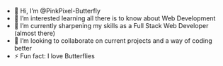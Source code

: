 - 👋 Hi, I’m @PinkPixel-Butterfly
- 👀 I’m interested learning all there is to know about Web Development
- 🌱 I’m currently sharpening my skills as a Full Stack Web Developer (almost there)
- 💞️ I’m looking to collaborate on current projects and a way of coding better
- ⚡ Fun fact: I love Butterflies

<!---
PinkPixel-Butterfly/PinkPixel-Butterfly is a ✨ special ✨ repository because its `README.md` (this file) appears on your GitHub profile.
You can click the Preview link to take a look at your changes.
--->
